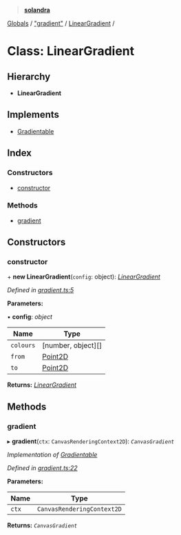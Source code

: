 > **[solandra](../README.md)**

[Globals](../README.md) / ["gradient"](../modules/_gradient_.md) / [LinearGradient](_gradient_.lineargradient.md) /

# Class: LinearGradient

## Hierarchy

* **LinearGradient**

## Implements

* [Gradientable](../interfaces/_scanvas_.gradientable.md)

## Index

### Constructors

* [constructor](_gradient_.lineargradient.md#constructor)

### Methods

* [gradient](_gradient_.lineargradient.md#gradient)

## Constructors

###  constructor

\+ **new LinearGradient**(`config`: object): *[LinearGradient](_gradient_.lineargradient.md)*

*Defined in [gradient.ts:5](https://github.com/jamesporter/solandra/blob/2971925/src/lib/gradient.ts#L5)*

**Parameters:**

▪ **config**: *object*

Name | Type |
------ | ------ |
`colours` | [number, object][] |
`from` | [Point2D](../modules/_types_sol_.md#point2d) |
`to` | [Point2D](../modules/_types_sol_.md#point2d) |

**Returns:** *[LinearGradient](_gradient_.lineargradient.md)*

## Methods

###  gradient

▸ **gradient**(`ctx`: `CanvasRenderingContext2D`): *`CanvasGradient`*

*Implementation of [Gradientable](../interfaces/_scanvas_.gradientable.md)*

*Defined in [gradient.ts:22](https://github.com/jamesporter/solandra/blob/2971925/src/lib/gradient.ts#L22)*

**Parameters:**

Name | Type |
------ | ------ |
`ctx` | `CanvasRenderingContext2D` |

**Returns:** *`CanvasGradient`*
